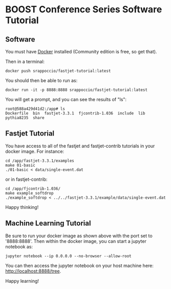 # BOOST Conference Series Software Tutorial



## Software

You must have [Docker](https://www.docker.com/community-edition) installed (Community edition is free, so get that).

Then in a terminal:

```
docker push srappoccio/fastjet-tutorial:latest
```


You should then be able to run as:

```
docker run -it -p 8888:8888 srappoccio/fastjet-tutorial:latest
```

You will get a prompt, and you can see the results of "ls":

```
root@588a429d41d2:/app# ls
Dockerfile  bin  fastjet-3.3.1  fjcontrib-1.036  include  lib  pythia8235  share
```

## Fastjet Tutorial

You have access to all of the fastjet and fastjet-contrib tutorials in your docker image. For instance:


```
cd /app/fastjet-3.3.1/examples
make 01-basic
./01-basic < data/single-event.dat
```

or in fastjet-contrib:
```
cd /app/fjcontrib-1.036/
make example_softdrop
./example_softdrop < ../../fastjet-3.3.1/example/data/single-event.dat
```


Happy thinking!


## Machine Learning Tutorial

Be sure to run your docker image as shown above with the port set to '8888:8888'. Then within the docker image, you can start a jupyter notebook as:

```
jupyter notebook --ip 0.0.0.0 --no-browser --allow-root
```

You can then access the jupyter notebook on your host machine here: [http://localhost:8888/tree](http://localhost:8888/tree).

Happy learning! 
